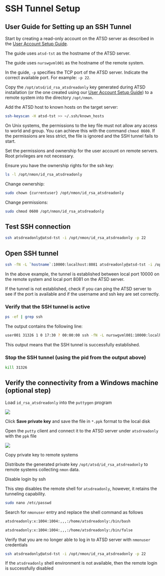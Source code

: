 # SSH Tunnel Setup

## User Guide for Setting up an SSH Tunnel

Start by creating a read-only account on the ATSD server as described in the [User Account Setup Guide](ssh-user.md).

The guide uses `atsd-tst` as the hostname of the ATSD server.

The guide uses `nurswgvml001` as the hostname of the remote system.

In the guide, `-p` specifies the TCP port of the ATSD server. Indicate the correct available port. For example: `-p 22`.

Copy the `/opt/atsd/id_rsa_atsdreadonly` key generated during ATSD installation (or the one created using our [User Account Setup Guide](ssh-user.md)) to a remote system into the directory `/opt/nmon`.

Add the ATSD host to known hosts on the target server:

```sh
ssh-keyscan -H atsd-tst >> ~/.ssh/known_hosts
```

On Unix systems, the permissions to the key file must not allow any access to world and group. You can achieve this with the command `chmod 0600`. If the permissions are less strict, the file is ignored and the SSH tunnel fails to start.

Set the permissions and ownership for the user account on remote servers. Root privileges are not necessary.

Ensure you have the ownership rights for the ssh key:

```sh
ls -l /opt/nmon/id_rsa_atsdreadonly
```

Change ownership:

```sh
sudo chown {currentuser} /opt/nmon/id_rsa_atsdreadonly
```

Change permissions:

```sh
sudo chmod 0600 /opt/nmon/id_rsa_atsdreadonly
```

## Test SSH connection

```sh
ssh atsdreadonly@atsd-tst -i /opt/nmon/id_rsa_atsdreadonly -p 22
```

## Open SSH tunnel

```sh
ssh -fN -L `hostname`:10000:localhost:8081 atsdreadonly@atsd-tst -i /opt/nmon/id_rsa_atsdreadonly -p 22
```

In the above example, the tunnel is established between local port 10000 on the remote system and local port 8081 on the ATSD server.

If the tunnel is not established, check if you can ping the ATSD server to see if the port is available and if the username and ssh key are set correctly.

### Verify that the SSH tunnel is active

```sh
ps -ef | grep ssh
```

The output contains the following line:

```sh
user001 31326 1 0 17:30 ? 00:00:00 ssh -fN -L nurswgvml001:10000:localhost:8081 atsdreadonly@atsd-tst -i /opt/nmon/id_rsa_atsdreadonly
```

This output means that the SSH tunnel is successfully established.

### Stop the SSH tunnel (using the pid from the output above)

```sh
kill 31326
```

## Verify the connectivity from a Windows machine (optional step)

Load `id_rsa_atsdreadonly` into the `puttygen` program

![](./resources/ssh-tunnel-1.png)

Click **Save private key** and save the file in `*.ppk` format to the local disk

Open the `putty` client and connect it to the ATSD server under `atsdreadonly` with the `ppk` file

![](./resources/ssh-tunnel-2.png)

Copy private key to remote systems

Distribute the generated private key `/opt/atsd/id_rsa_atsdreadonly` to remote systems collecting `nmon` data.

Disable login by ssh

This step disables the remote shell for `atsdreadonly`, however, it retains the tunneling capability.

```sh
sudo nano /etc/passwd
```

Search for `nmonuser` entry and replace the shell command as follows

```sh
atsdreadonly:x:1004:1004:,,,:/home/atsdreadonly:/bin/bash
```

```sh
atsdreadonly:x:1004:1004:,,,:/home/atsdreadonly:/bin/false
```

Verify that you are no longer able to log in to ATSD server with `nmonuser` credentials

```sh
ssh atsdreadonly@atsd-tst -i /opt/nmon/id_rsa_atsdreadonly -p 22
```

If the `atsdreadonly` shell environment is not available, then the remote login is successfully disabled
